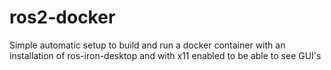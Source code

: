 # ros2-docker
Simple automatic setup to build and run a docker container with an installation of ros-iron-desktop and with x11 enabled to be able to see GUI's
